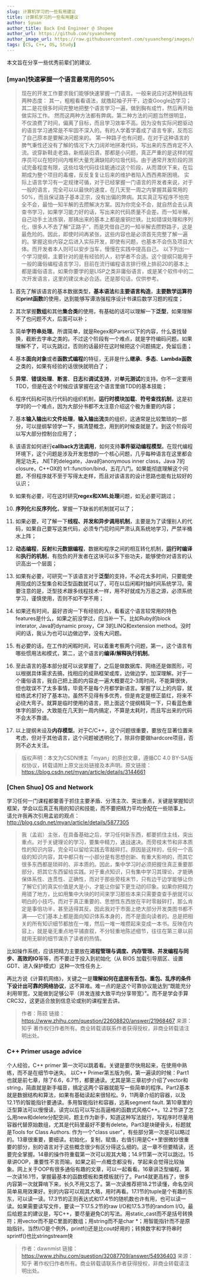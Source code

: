 ```yaml
---
slug: 计算机学习的一些有用建议
title: 计算机学习的一些有用建议
author: Syuan
author_title: Back End Engineer @ Shopee
author_url: https://github.com/syuancheng
author_image_url: https://raw.githubusercontent.com/syuancheng/images/master/.github/resource/profile_460x460.jpg
tags: [CS, C++, OS, Study]
---
```


本文旨在分享一些优秀前辈们的建议.

### [myan]快速掌握一个语言最常用的50%

> 现在的开发工作要求我们能够快速掌握一门语言。一般来说应对这种挑战有两种态度：
其一，粗粗看看语法，就撸起袖子开干，边查Google边学习；
其二是花很多时间完整地把整个语言学习一遍，做到胸有成竹，然后再开始做实际工作。
然而这两种方法都有弊病。第二种方法的问题当然很明显，不仅浪费了时间，偏离了目标，而且学习效率不高。因为没有实际问题驱动的语言学习通常是不牢固不深入的。有的人学着学着成了语言专家，反而忘了自己原本是要解决问题来的。
第一种路子也有问题，在对于这种语言的脾气秉性还没有了解的情况下大刀阔斧地拼凑代码，写出来的东西肯定不入流。说穿新鞋走老路，新瓶装旧酒，那都是小问题，真正严重的是这样的程序员可以在短时间内堆积大量充满缺陷的垃圾代码。由于通常开发阶段的测试完备程度有限，这些垃圾代码往往能通过这个阶段，从而潜伏下来，在后期成为整个项目的毒瘤，反反复复让后来的维护者陷入西西弗斯困境。
实际上语言学习有一定规律可循，对于已经掌握一门语言的开发者来说，对于一般的语言，完全可以以最快的速度，在几天至一周之内掌握其最常用的50%，而且保证路子基本正宗，没有出偏的弊病。其实真正写程序不怕完全不会，最怕一知半解的去攒解决方案。因为你完全不会，就自然会去认真查书学习，如果学习能力好的话，写出来的代码质量不会差。而一知半解，自己动手土法炼钢，那搞出来的基本上都是废铜烂铁。比如错误处理和序列化，很多人不去了解“正路子”，而是凭借自己的一知半解去攒野路子，这是最危险的。因此，即使时间再紧张，这些内容也是必须首先完整了解一遍的。掌握这些内容之后进入实际开发，即使有问题，也基本不会伤及项目大体。而开发者本人则可以安步当车，慢慢在实践中提高自己。
以下列出一个学习提纲，主要针对的是有经验的人，初学者不合适。这个提纲只能用于一般的庸俗编程语言学习，目前在流行编程语言排行榜上排前20的基本上都是庸俗语言。如果你要学的是LISP之类非庸俗语言，或是某个软件中的二次开发语言，这里的建议未必合适。还是那句话，仅供参考。
 
1. 首先了解该语言的基本数据类型，**基本语法**和**主要语言构造**，**主要数学运算符**和**print函数**的使用，达到能够写谭浩强程序设计书课后数学习题的程度；

2. 其次掌握**数组**和其他**集合类**的使用，有基础的话可以理解一下**泛型**，如果理解不了也问题不大，后面可以补；  

3. 简单**字符串处理**。所谓简单，就是Regex和Parser以下的内容，什么查找替换，截断去字串之类的。不过这个阶段有一个难点，就是字符编码问题。如果理解不了，可以先跳过，否则的话最好在这时候把这个问题搞定，免留后患；

4. 基本**面向对象**或者**函数式编程**的特征，无非是什么**继承**、**多态**、**Lambda函数**之类的，如果有经验的话很快就明白了；

5. **异常**、**错误处理**、**断言**、**日志**和**调试支持**，对**单元测试**的支持。你不一定要用TDD，但是在这个时候应该掌握在这个语言里做TDD的基本技能；

6. 程序代码和可执行代码的组织机制，**运行时模块加载**、**符号查找机制**，这是初学时的一个难点，因为大部分书都不太注意介绍这个极为重要的内容；

7. 基本**输入输出**和**文件处理**，**输入输出流**类的组织，这通常是比较繁琐的一部分，可以提纲挈领学一下，搞清楚概念，用到的时候查就是了。到这个阶段可以写大部分控制台应用了；

8. 该语言如何进行**callback方法调用**，如何支持**事件驱动编程模型**。在现代编程环境下，这个问题是涉及开发思想的一个核心问题，几乎每种语言在这里都会用足功夫，.NET的delegate，Java的anonymous inner class，Java 7的closure，C++OX的 tr1::function/bind，五花八门。如果能彻底理解这个问题，不但程序就不至于写得太走样，而且对该语言的设计思路也能有比较好的认识；

9. 如果有必要，可在这时研究**regex和XML处理**问题，如无必要可跳过；

10. **序列化**和**反序列化**，掌握一下缺省的机制就可以了；

11. 如果必要，可了解一下**线程、并发和异步调用机制**，主要是为了读懂别人的代码，如果自己要写这类代码，必须专门花时间严肃认真系统地学习，严禁半桶水上阵；

12. **动态编程**，**反射**和**元数据编程**，数据和程序之间的相互转化机制，**运行时编译**和**执行的机制**，有抱负的开发者在这块可以多下些功夫，能够使你对语言的认识高出一个层面；

13. 如果有必要，可研究一下该语言对于**泛型**的支持，不必花太多时间，只要能使用现成的泛型集合和泛型函数就可以了，可在以后闲暇时抽时间系统学习。需要注意的是，泛型技术跟多线程技术一样，用不好就成为万恶之源，必须系统学习，谨慎使用，否则不如不学不用；

14. 如果还有时间，最好咨询一下有经验的人，看看这个语言较常用的特色features是什么，如果之前没学过，应当补一下。比如Ruby的block interator, Java的dynamic proxy，C# 3的LINQ和extension method。没时间的话，我认为也可以边做边学，没有大问题。

15. 有必要的话，在工作的闲暇时间，可以着重考察两个问题，第一，这个语言有哪些惯用法和模式，第二，这个语言的**编译/解释执行机制**。

16. 至此语言的基本部分就可以说掌握了，之后是做数据库、网络还是做图形，可以根据具体需求去搞，找相应的成熟框架或库，边做边学，加深理解。对于一个庸俗语言，我自己把上面的内容走一遍大概要花2-3周时间，不能算很快，但也耽误不了太多事情，毕竟不是每个月都学新语言。掌握了以上的内容，就给练武术打好了基本功，虽然不见得有多优秀，但是肯定是根正苗红，将来不必绕大弯子。就算是临时使用的语言，把上面这个提纲精简一下，只看蓝色重体字的部分，大致能在几天到一周内搞定，不算是太耗时，而且写出来的代码不会太不靠谱。

17. 以上提纲未设及**内存模型**。对于C/C++，这个问题很重要，要放在显著位置来考虑，但对于其他语言，这个问题被透明化了，除非你要做hardcore项目，否则不必太关注。

> 版权声明：本文为CSDN博主「myan」的原创文章，遵循CC 4.0 BY-SA版权协议，转载请附上原文出处链接及本声明。原文链接：https://blog.csdn.net/myan/article/details/3144661



### [Chen Shuo] OS and Network

学习任何一门课程都要善于抓住主要矛盾、分清主次、突出重点，关键是掌握知识框架，学会以后真正有用的知识和技能，而不要把精力平均分配在一些琐事上。
请允许我再次引用孟岩的观点：http://blog.csdn.net/myan/article/details/5877305

> 我（孟岩）主张，在具备基础之后，学习任何新东西，都要抓住主线，突出重点。对于关键理论的学习，要集中精力，速战速决。而旁枝末节和非本质性的知识内容，完全可以留给实践去零敲碎打。原因是这样的，任何一个高级的知识内容，其中都只有一小部分是有思想创新、有重大影响的，而其它很多东西都是琐碎的、非本质的。因此，集中学习时必须把握住真正重要那部分，把其它东西留给实践。对于重点知识，只有集中学习其理论，才能确保体系性、连贯性、正确性，而对于那些旁枝末节，只有边干边学能够让你了解它们的真实价值是大是小，才能让你留下更生动的印象。如果你把精力用错了地方，比如用集中大块的时间来学习那些本来只需要查查手册就可以明白的小技巧，而对于真正重要的、思想性东西放在平时零敲碎打，那么肯定是事倍功半，甚至适得其反。因此我对于市面上绝大部分开发类图书都不满——它们基本上都是面向知识体系本身的，而不是面向读者的。总是把相关的所有知识细节都放在一堆，然后一堆一堆攒起来变成一本书。反映在内容上，就是毫无重点地平铺直叙，不分轻重地陈述细节，往往在第三章以前就用无聊的细节谋杀了读者的热情。

比如操作系统，应该把精力主要放在**进程管理与调度、内存管理、并发编程与同步、高效的IO**等等，而不要过于投入到初始化（从 BIOS 加载引导扇区、设置 GDT、进入保护模式）这种一次性任务上.

再比方说《计算机网络》，关键之一是**理解如何在底层有丢包、重包、乱序的条件下设计出可靠的网络协议**，这不算难。难一点的是这个可靠协议能达到“既能充分利用带宽，又能做到足够公平（并发连接大致平均分享带宽）”。而不是学会手算 CRC32，这更适合放到信息论或别的课程里去讲。

> 作者：陈硕
> 链接：https://www.zhihu.com/question/22608820/answer/21968467
> 来源：知乎
> 著作权归作者所有。商业转载请联系作者获得授权，非商业转载请注明出处。

### C++ Primer usage advice

个人经验，C++ primer 第一次可以跳着看。关键是要尽快用起来，在使用中熟练，而不是在细节中迷失。
以C++ Primer第五版为例，第一遍读的时候：Part1也就是前七章，除了6.6，6.7节，都要通读。尤其是第三章初步介绍了vector和string，简直就是新手福音，搞定这两个容器就能写一些简单的程序。Part2基本就是数据结构和算法，如果有基础读起来很轻松。9，11两章介绍的容器，以及12.1节的智能指针要通读。多用智能指针和容器，远离segment fault. 第10章里的泛型算法可以慢慢读，读完以后可以写出高逼格的函数式风格C++。12.2节讲了怎么用new和delete分配空间，题主作为新手，知道这种写法就行，写程序时尽量用容器代替原始数组，尤其是代码里最好不要有delete。Part3是块硬骨头，标题就是Tools for Class Authors. 作为一个"class user"，有些部分第一次是可以略过的。13章很重要，要细读。初始化，复制，赋值，右值引用是C++里很微妙很重要的部分，别的语言对于这些概念很少有区分得这么细的。这一章不但要精读，还要完全掌握。14章的操作符重载第一次可以观其大略；14.9节第一次可以跳过。15章讲OOP，重要性不言而喻。如果之前一点概念都没有，学起来会觉得比较抽象。网上关于OOP有很多通俗有趣的文章，可以一起看看。16章讲泛型编程，第一次读16.1节，掌握最基本的函数模板和类模板就行了。Part4就更高档了，很多内容第一次就算啃下来，长久不用又忘了。第一次读推荐把18.2节读懂，命名空间简单易用效果好。别的内容可以观其大略，用时再看。17.1节的tuple是个有趣的东东，可以读一读。17.3节的正则表达式和17.4节的随机数也许有用，也可以读一读。如果需要读写文件，要读一下17.5.2节的raw I/O和17.5.3节的random I/O。最后给题主的建议是，写C++，要尽量避免C的写法。用static_cast而不是括号转换符；用vector而不是C里面的数组；用string而不是char *；用智能指针而不是原始指针。当然I/O是个例外，printf()还是比cout好用的；转换数字和字符串时sprintf()也比stringstream快

> 作者：dawnmist
> 链接：https://www.zhihu.com/question/32087709/answer/54936403
> 来源：知乎
> 著作权归作者所有。商业转载请联系作者获得授权，非商业转载请注明出处。